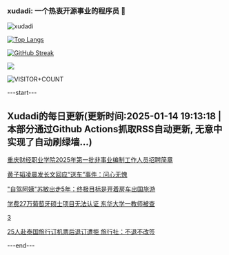 ### xudadi: 一个热衷开源事业的程序员 👋

![xudadi](https://github-readme-stats-git-masterorgs-github-readme-stats-team.vercel.app/api?username=xudadi)

[![Top Langs](https://github-readme-stats.vercel.app/api/top-langs/?username=xudadi)](https://github.com/anuraghazra/github-readme-stats)

[![GitHub Streak](https://streak-stats.demolab.com?user=xudadi&locale=zh_Hans)](https://git.io/streak-stats)

![](https://raw.githubusercontent.com/xudadi/xudadi/main/assets/github-contribution-grid-snake.svg)

![VISITOR+COUNT](https://komarev.com/ghpvc/?username=xudadi&label=VISITOR+COUNT)


---start---

## Xudadi的每日更新(更新时间:2025-01-14 19:13:18 | 本部分通过Github Actions抓取RSS自动更新, 无意中实现了自动刷绿墙...)

[重庆财经职业学院2025年第一批非事业编制工作人员招聘简章](https://www.gongkaoleida.com/article/2264763)

[黄子韬凌晨发长文回应“送车”事件：问心无愧](https://m.163.com/news/article/JLRSHVJC0530JPVV.html)

["自驾阿姨"苏敏出走5年：终极目标是开着房车出国旅游](https://m.163.com/news/article/JLRPU6JG0550A0OW.html)

[学费27万葡萄牙硕士项目无法认证 东华大学一教师被查](https://m.163.com/news/article/JLQKV0OL051492T3.html)

[3](https://m.163.com/touch/news/sub/domestic)

[25人赴泰国旅行订机票后退订遭拒 旅行社：不退不改签](https://m.163.com/news/article/JLQ5RJ8F053469M5.html)

---end---
